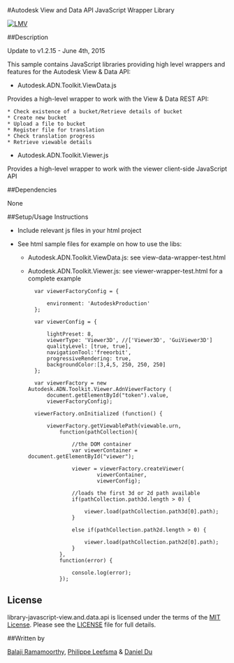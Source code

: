 #Autodesk View and Data API JavaScript Wrapper Library

[![LMV](https://img.shields.io/badge/View%20%26%20Data%20API-v1.2.15-green.svg)](http://developer-autodesk.github.io/)

##Description

Update to v1.2.15   - June 4th, 2015

This sample contains JavaScript libraries providing high level wrappers and features for the Autodesk View & Data API:

- Autodesk.ADN.Toolkit.ViewData.js

Provides a high-level wrapper to work with the View & Data REST API:

    * Check existence of a bucket/Retrieve details of bucket
    * Create new bucket
    * Upload a file to bucket
    * Register file for translation
    * Check translation progress
    * Retrieve viewable details

- Autodesk.ADN.Toolkit.Viewer.js

Provides a high-level wrapper to work with the viewer client-side JavaScript API

##Dependencies

None

##Setup/Usage Instructions

* Include relevant js files in your html project
* See html sample files for example on how to use the libs:

    - Autodesk.ADN.Toolkit.ViewData.js: see view-data-wrapper-test.html

    - Autodesk.ADN.Toolkit.Viewer.js: see viewer-wrapper-test.html for a complete example

            var viewerFactoryConfig = {

                environment: 'AutodeskProduction'
            };

            var viewerConfig = {

                lightPreset: 8,
                viewerType: 'Viewer3D', //['Viewer3D', 'GuiViewer3D']
                qualityLevel: [true, true],
                navigationTool:'freeorbit',
                progressiveRendering: true,
                backgroundColor:[3,4,5, 250, 250, 250]
            };

            var viewerFactory = new Autodesk.ADN.Toolkit.Viewer.AdnViewerFactory (
                document.getElementById("token").value,
                viewerFactoryConfig);

            viewerFactory.onInitialized (function() {

                viewerFactory.getViewablePath(viewable.urn,
                    function(pathCollection){

                        //the DOM container
                        var viewerContainer = document.getElementById("viewer");

                        viewer = viewerFactory.createViewer(
                                viewerContainer,
                                viewerConfig);

                        //loads the first 3d or 2d path available
                        if(pathCollection.path3d.length > 0) {

                            viewer.load(pathCollection.path3d[0].path);
                        }

                        else if(pathCollection.path2d.length > 0) {

                            viewer.load(pathCollection.path2d[0].path);
                        }
                    },
                    function(error) {

                        console.log(error);
                    });

## License

library-javascript-view.and.data.api is licensed under the terms of the [MIT License](http://opensource.org/licenses/MIT). Please see the [LICENSE](LICENSE) file for full details.

##Written by 

[Balaji Ramamoorthy](http://adndevblog.typepad.com/autocad/balaji-ramamoorthy.html), [Philippe Leefsma](http://adndevblog.typepad.com/cloud_and_mobile/philippe-leefsma.html) & [Daniel Du](http://adndevblog.typepad.com/cloud_and_mobile/daniel-du.html)



